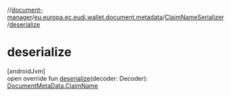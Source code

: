 //[document-manager](../../../index.md)/[eu.europa.ec.eudi.wallet.document.metadata](../index.md)/[ClaimNameSerializer](index.md)/[deserialize](deserialize.md)

# deserialize

[androidJvm]\
open override fun [deserialize](deserialize.md)(decoder:
Decoder): [DocumentMetaData.ClaimName](../-document-meta-data/-claim-name/index.md)
